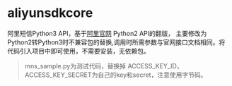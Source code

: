 # aliyunsdkcore
阿里短信Python3 API，基于[阿里官网](https://help.aliyun.com/document_detail/55491.html?spm=5176.sms-account.109.3.66e36217NuxCf) Python2 API的翻版，
主要修改为Python2转Python3时不兼容包的替换,调用时所需参数与官网接口文档相同。将代码引入项目中即可使用，不需要安装，无依赖包。

> mns_sample.py为测试代码，替换掉 ACCESS_KEY_ID，ACCESS_KEY_SECRET为自己的key和secret，注意使用字节码。

